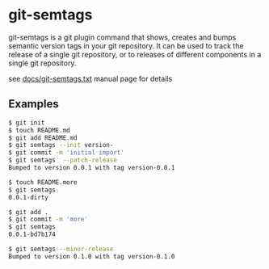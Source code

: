 # git-semtags

git-semtags is a git plugin command that shows, creates and bumps semantic version tags in your git repository.  It can be used 
to track the release of a single git repository, or to releases of different components in a single git repository.

see [docs/git-semtags.txt](git-semtags) manual page for details
 
## Examples

```bash
$ git init
$ touch README.md
$ git add README.md
$ git semtags --init version-
$ git commit -m 'initial import'
$ git semtags  --patch-release
Bumped to version 0.0.1 with tag version-0.0.1

$ touch README.more
$ git semtags
0.0.1-dirty

$ git add .
$ git commit -m 'more'
$ git semtags
0.0.1-bd7b174

$ git semtags --minor-release
Bumped to version 0.1.0 with tag version-0.1.0
```
